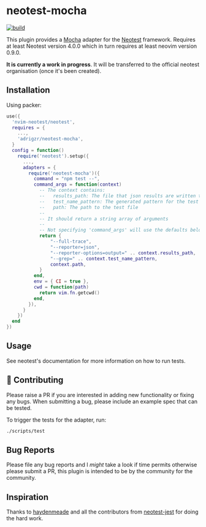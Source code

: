 # neotest-mocha

[![build](https://github.com/adrigzr/neotest-mocha/actions/workflows/workflow.yaml/badge.svg)](https://github.com/adrigzr/neotest-mocha/actions/workflows/workflow.yaml)

This plugin provides a [Mocha](https://github.com/mochajs/mocha) adapter for the [Neotest](https://github.com/rcarriga/neotest) framework. Requires at least Neotest version 4.0.0 which in turn requires at least neovim version 0.9.0.

**It is currently a work in progress**. It will be transferred to the official neotest organisation (once it's been created).

## Installation

Using packer:

```lua
use({
  'nvim-neotest/neotest',
  requires = {
    ...,
    'adrigzr/neotest-mocha',
  }
  config = function()
    require('neotest').setup({
      ...,
      adapters = {
        require('neotest-mocha')({
          command = "npm test --",
          command_args = function(context)
            -- The context contains:
            --   results_path: The file that json results are written to
            --   test_name_pattern: The generated pattern for the test
            --   path: The path to the test file
            --
            -- It should return a string array of arguments
            --
            -- Not specifying 'command_args' will use the defaults below
            return {
                "--full-trace",
                "--reporter=json",
                "--reporter-options=output=" .. context.results_path,
                "--grep=" .. context.test_name_pattern,
                context.path,
            }
          end,
          env = { CI = true },
          cwd = function(path)
            return vim.fn.getcwd()
          end,
        }),
      }
    })
  end
})
```

## Usage

See neotest's documentation for more information on how to run tests.

## :gift: Contributing

Please raise a PR if you are interested in adding new functionality or fixing any bugs. When submitting a bug, please include an example spec that can be tested.

To trigger the tests for the adapter, run:

```sh
./scripts/test
```

## Bug Reports

Please file any bug reports and I _might_ take a look if time permits otherwise please submit a PR, this plugin is intended to be by the community for the community.

## Inspiration

Thanks to [haydenmeade](https://github.com/haydenmeade) and all the contributors from [neotest-jest](https://github.com/haydenmeade/neotest-jest) for doing the hard work.
